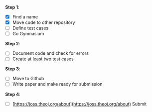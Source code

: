 **Step 1**:
- [x] Find a name
- [x] Move code to other repository
- [ ] Define test cases
- [ ] Go Gymnasium

**Step 2**:
- [ ] Document code and check for errors
- [ ] Create at least two test cases

**Step 3**:
- [ ] Move to Github
- [ ] Write paper and make ready for submission 

**Step 4**:
- [ ] [https://joss.theoj.org/about](https://joss.theoj.org/about) Submit

